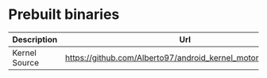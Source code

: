 Prebuilt binaries
======================

| **Description** | **Url**                                                     | **Branch** |
|-----------------|-------------------------------------------------------------|------------|
| Kernel Source   | https://github.com/Alberto97/android_kernel_motorola_sdm632 | twrp-9.0   |
